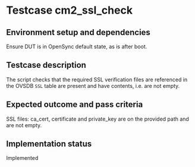 # Testcase cm2_ssl_check

## Environment setup and dependencies

Ensure DUT is in OpenSync default state, as is after boot.

## Testcase description

The script checks that the required SSL verification files are referenced in the OVSDB `SSL` table are present and have
contents, i.e. are not empty.

## Expected outcome and pass criteria

SSL files: ca_cert, certificate and private_key are on the provided path and are not empty.

## Implementation status

Implemented
